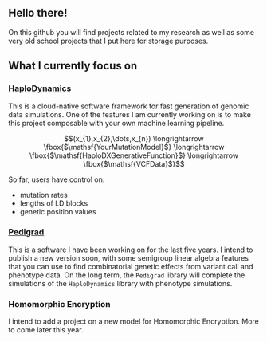 ## Hello there!
On this github you will find projects related to my research as well as some very old school projects that I put here for storage purposes.

## What I currently focus on

### [HaploDynamics](https://github.com/remytuyeras/HaploDynamics)
This is a cloud-native software framework for fast generation of genomic data simulations. One of the features I am currently working on is to make this project composable with your own machine learning pipeline. 

$$(x_{1},x_{2},\dots,x_{n}) \longrightarrow \fbox{$\mathsf{YourMutationModel}$} \longrightarrow \fbox{$\mathsf{HaploDXGenerativeFunction}$} \longrightarrow \fbox{$\mathsf{VCFData}$}$$

So far, users have control on:
- mutation rates
- lengths of LD blocks
- genetic position values

### [Pedigrad](https://github.com/remytuyeras/pedigrad-library)
This is a software I have been working on for the last five years. I intend to publish a new version soon, with some semigroup linear algebra features that you can use to find combinatorial genetic effects from variant call and phenotype data. On the long term, the ```Pedigrad``` library will complete the simulations of the ```HaploDynamics``` library with phenotype simulations.

### Homomorphic Encryption
I intend to add a project on a new model for Homomorphic Encryption. More to come later this year.


